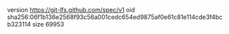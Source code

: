 version https://git-lfs.github.com/spec/v1
oid sha256:06f1b136e2568f93c56a001cedc654ed9875af0e61c81e114cde3f4bcb323114
size 69953
